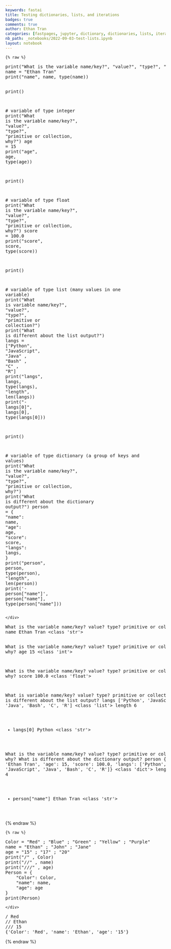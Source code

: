 ```yaml
---
keywords: fastai
title: Testing dictionaries, lists, and iterations 
badges: true
comments: true
author: Ethan Tran
categories: [fastpages, jupyter, dictionary, dictionaries, lists, iterations]
nb_path: _notebooks/2022-09-03-test-lists.ipynb
layout: notebook
---
```


<!--
#################################################
### THIS FILE WAS AUTOGENERATED! DO NOT EDIT! ###
#################################################
# file to edit: _notebooks/2022-09-03-test-lists.ipynb
-->

<div class="container" id="notebook-container">
        
    {% raw %}
    
<div class="cell border-box-sizing code_cell rendered">
<div class="input">

<div class="inner_cell">
    <div class="input_area">
<div class=" highlight hl-ipython3"><pre><span></span><span class="nb">print</span><span class="p">(</span><span class="s2">&quot;What is the variable name/key?&quot;</span><span class="p">,</span> <span class="s2">&quot;value?&quot;</span><span class="p">,</span> <span class="s2">&quot;type?&quot;</span><span class="p">,</span> <span class="s2">&quot;primitive or collection, why?&quot;</span><span class="p">)</span>
<span class="n">name</span> <span class="o">=</span> <span class="s2">&quot;Ethan Tran&quot;</span>
<span class="nb">print</span><span class="p">(</span><span class="s2">&quot;name&quot;</span><span class="p">,</span> <span class="n">name</span><span class="p">,</span> <span class="nb">type</span><span class="p">(</span><span class="n">name</span><span class="p">))</span>

<span class="nb">print</span><span class="p">()</span>


<span class="c1"># variable of type integer</span>
<span class="nb">print</span><span class="p">(</span><span class="s2">&quot;What is the variable name/key?&quot;</span><span class="p">,</span> <span class="s2">&quot;value?&quot;</span><span class="p">,</span> <span class="s2">&quot;type?&quot;</span><span class="p">,</span> <span class="s2">&quot;primitive or collection, why?&quot;</span><span class="p">)</span>
<span class="n">age</span> <span class="o">=</span> <span class="mi">15</span>
<span class="nb">print</span><span class="p">(</span><span class="s2">&quot;age&quot;</span><span class="p">,</span> <span class="n">age</span><span class="p">,</span> <span class="nb">type</span><span class="p">(</span><span class="n">age</span><span class="p">))</span>

<span class="nb">print</span><span class="p">()</span>

<span class="c1"># variable of type float</span>
<span class="nb">print</span><span class="p">(</span><span class="s2">&quot;What is the variable name/key?&quot;</span><span class="p">,</span> <span class="s2">&quot;value?&quot;</span><span class="p">,</span> <span class="s2">&quot;type?&quot;</span><span class="p">,</span> <span class="s2">&quot;primitive or collection, why?&quot;</span><span class="p">)</span>
<span class="n">score</span> <span class="o">=</span> <span class="mf">100.0</span>
<span class="nb">print</span><span class="p">(</span><span class="s2">&quot;score&quot;</span><span class="p">,</span> <span class="n">score</span><span class="p">,</span> <span class="nb">type</span><span class="p">(</span><span class="n">score</span><span class="p">))</span>

<span class="nb">print</span><span class="p">()</span>

<span class="c1"># variable of type list (many values in one variable)</span>
<span class="nb">print</span><span class="p">(</span><span class="s2">&quot;What is variable name/key?&quot;</span><span class="p">,</span> <span class="s2">&quot;value?&quot;</span><span class="p">,</span> <span class="s2">&quot;type?&quot;</span><span class="p">,</span> <span class="s2">&quot;primitive or collection?&quot;</span><span class="p">)</span>
<span class="nb">print</span><span class="p">(</span><span class="s2">&quot;What is different about the list output?&quot;</span><span class="p">)</span>
<span class="n">langs</span> <span class="o">=</span> <span class="p">[</span><span class="s2">&quot;Python&quot;</span><span class="p">,</span> <span class="s2">&quot;JavaScript&quot;</span><span class="p">,</span> <span class="s2">&quot;Java&quot;</span> <span class="p">,</span> <span class="s2">&quot;Bash&quot;</span> <span class="p">,</span> <span class="s2">&quot;C&quot;</span> <span class="p">,</span> <span class="s2">&quot;R&quot;</span><span class="p">]</span> 
<span class="nb">print</span><span class="p">(</span><span class="s2">&quot;langs&quot;</span><span class="p">,</span> <span class="n">langs</span><span class="p">,</span> <span class="nb">type</span><span class="p">(</span><span class="n">langs</span><span class="p">),</span> <span class="s2">&quot;length&quot;</span><span class="p">,</span> <span class="nb">len</span><span class="p">(</span><span class="n">langs</span><span class="p">))</span>
<span class="nb">print</span><span class="p">(</span><span class="s2">&quot;- langs[0]&quot;</span><span class="p">,</span> <span class="n">langs</span><span class="p">[</span><span class="mi">0</span><span class="p">],</span> <span class="nb">type</span><span class="p">(</span><span class="n">langs</span><span class="p">[</span><span class="mi">0</span><span class="p">]))</span>

<span class="nb">print</span><span class="p">()</span>

<span class="c1"># variable of type dictionary (a group of keys and values)</span>
<span class="nb">print</span><span class="p">(</span><span class="s2">&quot;What is the variable name/key?&quot;</span><span class="p">,</span> <span class="s2">&quot;value?&quot;</span><span class="p">,</span> <span class="s2">&quot;type?&quot;</span><span class="p">,</span> <span class="s2">&quot;primitive or collection, why?&quot;</span><span class="p">)</span>
<span class="nb">print</span><span class="p">(</span><span class="s2">&quot;What is different about the dictionary output?&quot;</span><span class="p">)</span>
<span class="n">person</span> <span class="o">=</span> <span class="p">{</span>
    <span class="s2">&quot;name&quot;</span><span class="p">:</span> <span class="n">name</span><span class="p">,</span>
    <span class="s2">&quot;age&quot;</span><span class="p">:</span> <span class="n">age</span><span class="p">,</span>
    <span class="s2">&quot;score&quot;</span><span class="p">:</span> <span class="n">score</span><span class="p">,</span>
    <span class="s2">&quot;langs&quot;</span><span class="p">:</span> <span class="n">langs</span><span class="p">,</span>
<span class="p">}</span>
<span class="nb">print</span><span class="p">(</span><span class="s2">&quot;person&quot;</span><span class="p">,</span> <span class="n">person</span><span class="p">,</span> <span class="nb">type</span><span class="p">(</span><span class="n">person</span><span class="p">),</span> <span class="s2">&quot;length&quot;</span><span class="p">,</span> <span class="nb">len</span><span class="p">(</span><span class="n">person</span><span class="p">))</span>
<span class="nb">print</span><span class="p">(</span><span class="s1">&#39;- person[&quot;name&quot;]&#39;</span><span class="p">,</span> <span class="n">person</span><span class="p">[</span><span class="s2">&quot;name&quot;</span><span class="p">],</span> <span class="nb">type</span><span class="p">(</span><span class="n">person</span><span class="p">[</span><span class="s2">&quot;name&quot;</span><span class="p">]))</span>
</pre></div>

    </div>
</div>
</div>

<div class="output_wrapper">
<div class="output">

<div class="output_area">

<div class="output_subarea output_stream output_stdout output_text">
<pre>What is the variable name/key? value? type? primitive or collection, why?
name Ethan Tran &lt;class &#39;str&#39;&gt;

What is the variable name/key? value? type? primitive or collection, why?
age 15 &lt;class &#39;int&#39;&gt;

What is the variable name/key? value? type? primitive or collection, why?
score 100.0 &lt;class &#39;float&#39;&gt;

What is variable name/key? value? type? primitive or collection?
What is different about the list output?
langs [&#39;Python&#39;, &#39;JavaScript&#39;, &#39;Java&#39;, &#39;Bash&#39;, &#39;C&#39;, &#39;R&#39;] &lt;class &#39;list&#39;&gt; length 6
- langs[0] Python &lt;class &#39;str&#39;&gt;

What is the variable name/key? value? type? primitive or collection, why?
What is different about the dictionary output?
person {&#39;name&#39;: &#39;Ethan Tran&#39;, &#39;age&#39;: 15, &#39;score&#39;: 100.0, &#39;langs&#39;: [&#39;Python&#39;, &#39;JavaScript&#39;, &#39;Java&#39;, &#39;Bash&#39;, &#39;C&#39;, &#39;R&#39;]} &lt;class &#39;dict&#39;&gt; length 4
- person[&#34;name&#34;] Ethan Tran &lt;class &#39;str&#39;&gt;
</pre>
</div>
</div>

</div>
</div>

</div>
    {% endraw %}

    {% raw %}
    
<div class="cell border-box-sizing code_cell rendered">
<div class="input">

<div class="inner_cell">
    <div class="input_area">
<div class=" highlight hl-ipython3"><pre><span></span><span class="n">Color</span> <span class="o">=</span> <span class="s2">&quot;Red&quot;</span> <span class="p">;</span> <span class="s2">&quot;Blue&quot;</span> <span class="p">;</span> <span class="s2">&quot;Green&quot;</span> <span class="p">;</span> <span class="s2">&quot;Yellow&quot;</span> <span class="p">;</span> <span class="s2">&quot;Purple&quot;</span>
<span class="n">name</span> <span class="o">=</span> <span class="s2">&quot;Ethan&quot;</span> <span class="p">;</span> <span class="s2">&quot;John&quot;</span> <span class="p">;</span> <span class="s2">&quot;Jane&quot;</span>
<span class="n">age</span> <span class="o">=</span> <span class="s2">&quot;15&quot;</span> <span class="p">;</span> <span class="s2">&quot;17&quot;</span> <span class="p">;</span> <span class="s2">&quot;20&quot;</span>
<span class="nb">print</span><span class="p">(</span><span class="s2">&quot;/&quot;</span> <span class="p">,</span> <span class="n">Color</span><span class="p">)</span>
<span class="nb">print</span><span class="p">(</span><span class="s2">&quot;//&quot;</span> <span class="p">,</span> <span class="n">name</span><span class="p">)</span>
<span class="nb">print</span><span class="p">(</span><span class="s2">&quot;///&quot;</span> <span class="p">,</span> <span class="n">age</span><span class="p">)</span>
<span class="n">Person</span> <span class="o">=</span> <span class="p">{</span>
    <span class="s2">&quot;Color&quot;</span><span class="p">:</span> <span class="n">Color</span><span class="p">,</span>
    <span class="s2">&quot;name&quot;</span><span class="p">:</span> <span class="n">name</span><span class="p">,</span>
    <span class="s2">&quot;age&quot;</span><span class="p">:</span> <span class="n">age</span>
<span class="p">}</span>
<span class="nb">print</span><span class="p">(</span><span class="n">Person</span><span class="p">)</span>
</pre></div>

    </div>
</div>
</div>

<div class="output_wrapper">
<div class="output">

<div class="output_area">

<div class="output_subarea output_stream output_stdout output_text">
<pre>/ Red
// Ethan
/// 15
{&#39;Color&#39;: &#39;Red&#39;, &#39;name&#39;: &#39;Ethan&#39;, &#39;age&#39;: &#39;15&#39;}
</pre>
</div>
</div>

</div>
</div>

</div>
    {% endraw %}

</div>
 

